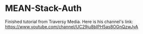 # MEAN-Stack-Auth
Finished tutorial from Traversy Media. Here is his channel's link: https://www.youtube.com/channel/UC29ju8bIPH5as8OGnQzwJyA
